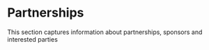 # Partnerships
This section captures information about partnerships, sponsors and interested parties

